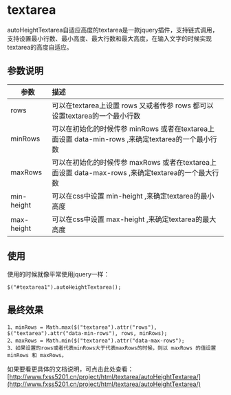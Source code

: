 # textarea
autoHeightTextarea自适应高度的textarea是一款jquery插件，支持链式调用，支持设置最小行数、最小高度、最大行数和最大高度，在输入文字的时候实现textarea的高度自适应。

## 参数说明 ##
| 参数| 描述| 
| ------- |:-----| 
|rows|可以在textarea上设置 rows 又或者传参 rows 都可以设置textarea的一个最小行数|
|minRows|可以在初始化的时候传参 minRows 或者在textarea上面设置 data-min-rows ,来确定textarea的一个最小行数|
|maxRows|可以在初始化的时候传参 maxRows 或者在textarea上面设置 data-max-rows ,来确定textarea的一个最大行数|
|min-height|可以在css中设置 min-height ,来确定textarea的最小高度|
|max-height|可以在css中设置 max-height ,来确定textarea的最大高度|

## 使用 ##
使用的时候就像平常使用jquery一样：
```
$("#textarea1").autoHeightTextarea();
```
## 最终效果 ##

```
1、minRows = Math.max($("textarea").attr("rows"), $("textarea").attr("data-min-rows"), rows, minRows);
2、maxRows = Math.min($("textarea").attr("data-max-rows");
3、如果设置的rows或者代表minRows大于代表maxRows的时候，则以 maxRows 的值设置 minRows 和 maxRows。
```

如果要看更具体的文档说明，可点击此处查看：[http://www.fxss5201.cn/project/html/textarea/autoHeightTextarea/](http://www.fxss5201.cn/project/html/textarea/autoHeightTextarea/)
